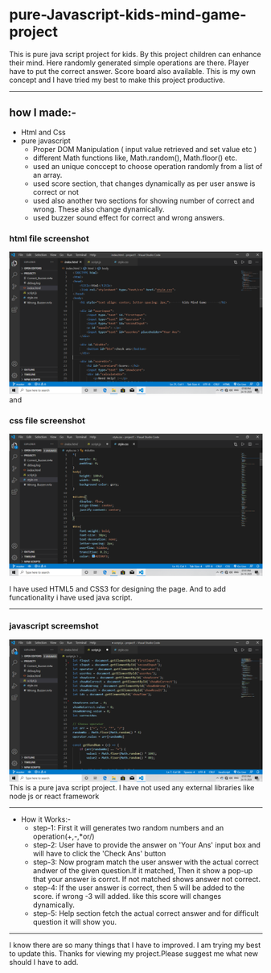 # pure-Javascript-kids-mind-game-project
This is pure java script project for kids. By this project children can enhance their mind. Here randomly generated simple operations are there. Player have to put the correct answer. Score board also available.
This is my own concept and I have tried my best to make this project productive.
___
## how I made:-
* Html and Css
* pure javascript
  * Proper DOM Manipulation ( input value retrieved and set value etc )
  * different Math functions like, Math.random(), Math.floor() etc.
  * used an unique conccept to choose operation randomly from a list of an array.
  * used score section, that changes dynamically as per user answe is correct or not
  * used also another two sections for showing number of correct and wrong. These also change dynamically.
  * used buzzer sound effect for correct and wrong answers.

### html file screenshot
![html file](readmeImage\htmlFile.png)
and 
### css file screenshot
![html file](readmeImage\cssFile.png)

I have used HTML5 and CSS3 for designing the page. And to add funcationality i have used java script. 
___
### javascript screemshot
![html file](readmeImage\javascriptFile.png)
This is a pure java script project. I have not used any external libraries like node js or react framework
___
* How it Works:-
  * step-1: First it will generates two random numbers and an operation(+,-,*or/)
  * step-2: User have to provide the answer on 'Your Ans' input box and will have to click the 'Check Ans' button
  * step-3: Now program match the user answer with the actual correct andwer of the given question.If it matched,
                Then it show a pop-up that your answer is corrct. If not matched shows answer not correct.
  * step-4: If the user answer is correct, then 5 will be added to the score. if wrong -3 will added. like this 
                score will changes dynamically.
  * step-5: Help section fetch the actual correct answer and for difficult question it will show you.
___
I know there are so many things that I have to improved. I am trying my best to update this.
 Thanks for viewing my project.Please suggest me what new should I have to add.